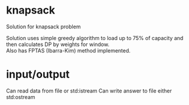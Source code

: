 # knapsack
Solution for knapsack problem


Solution uses simple greedy algorithm to load up to 75% of capacity and then calculates DP by weights for window.\
Also has FPTAS (Ibarra-Kim) method implemented.

# input/output
Can read data from file or std:istream
Can write answer to file either std:ostream

